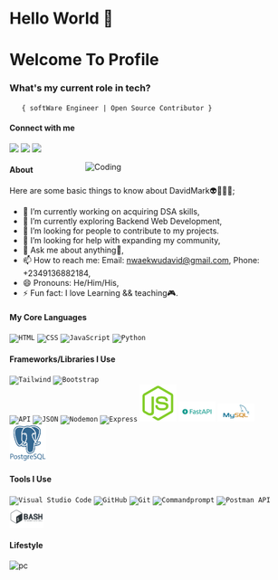 <h1>Hello World 🏾</h1>

<h1>Welcome To  Profile</h1>



###   **What's my current role in tech?** </h2>
       { softWare Engineer | Open Source Contributor } 




#### Connect with me 
<a href=""><img src="images/linkedin.png" width="60" /></a>
<a href=""><img src="images/twitter.png" width="60" /></a>
<a href=""><img src="images/ig.png" width="70" /></a>

<img align="right" alt="Coding" width="370" src="https://miro.medium.com/max/680/0*7Q3yvSIv_t0ioJ-Z.gif"/>

#### About
Here are some basic things to know about DavidMark👽👳🏾‍♂️;

- 🔭 I’m currently working on acquiring DSA skills,
- 🌱 I’m currently exploring Backend Web Development,
- 👯 I’m looking for people to contribute to my projects.
- 🤔 I’m looking for help with expanding my community,
- 💬 Ask me about anything🌚,
- 📫 How to reach me: Email: nwaekwudavid@gmail.com, Phone: +2349136882184,
- 😄 Pronouns: He/Him/His,
- ⚡ Fun fact: I love Learning && teaching🎮.

#### My Core Languages
<code><img src="images/html.jpg" width="60" title="HTML" /></code>
<code><img src="images/css.jpg" width="60" title="CSS" /></code>
<code><img src="images/javascript.png" width="60" title="JavaScript" /></code>
<code><img src="images/python.png" width="60" title="Python" /></code>


#### Frameworks/Libraries I Use
<code><img src="images/tailwind.png" width="70" title="Tailwind" /></code>
<code><img src="images/B.png" width="70" title="Bootstrap" /></code>  
<code><img src="images/api.jpg" width="70" title="API" /></code>
<code><img src="images/json.png" width="70" title="JSON" /></code>
<code><img src="images/nodemon.png" width="80" title="Nodemon" /></code>
<code><img src="images/express.png" width="65" title="Express" /></code>
<code><img src="images/nodejs.png" width="65" title= "Nodejs" /></code>
<code><img src="images/fastapi.png" width="65" title="FastApi" /></code>
<code><img src="images/sql.png" width="65" title="Sql" /></code>    
<code><img src="images/postgres.png" width="65" title="Postgres" /></code>

#### Tools I Use
<code><img src="images/visualstudio.svg" width="60" title="Visual Studio Code" /></code>
<code><img src="images/github.jpg" width="60" title="GitHub" /></code>
<code><img src="images/git.jpg" width="60" title="Git" /></code>
<code><img src="images/command.png" width="70" title="Commandprompt" /></code>
<code><img src="images/postman.png" width="60" title="Postman API" /></code>
<code><img src="images/bash.png" width="60" title="Bash" /></code>
             
             
       
#### Lifestyle
![pc](https://user-images.githubusercontent.com/105937740/186015907-bd8b7db8-f875-454b-bf1a-36177129aa42.gif)

